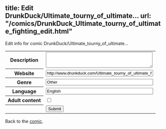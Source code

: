title: Edit DrunkDuck/Ultimate_tourny_of_ultimate...
url: "/comics/DrunkDuck_Ultimate_tourny_of_ultimate_fighting_edit.html"
---
Edit info for comic DrunkDuck/Ultimate_tourny_of_ultimate...

<form name="comic" action="http://gaepostmail.appspot.com/comic/" method="post">
<table class="comicinfo">
<tr>
<th>Description</th><td><textarea name="description" cols="40" rows="3"></textarea></td>
</tr>
<tr>
<th>Website</th><td><input type="text" name="url" value="http://www.drunkduck.com/Ultimate_tourny_of_ultimate_fighting/" size="40"/></td>
</tr>
<tr>
<th>Genre</th><td><input type="text" name="genre" value="Other" size="40"/></td>
</tr>
<tr>
<th>Language</th><td><input type="text" name="language" value="English" size="40"/></td>
</tr>
<tr>
<th>Adult content</th><td><input type="checkbox" name="adult" value="adult" /></td>
</tr>
<tr>
<th></th><td>
<input type="hidden" name="comic" value="DrunkDuck_Ultimate_tourny_of_ultimate_fighting" />
<input type="submit" name="submit" value="Submit" />
</td>
</tr>
</table>
</form>

Back to the [comic](DrunkDuck_Ultimate_tourny_of_ultimate_fighting.html).
